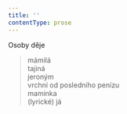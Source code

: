 ```yaml
---
title: ''
contentType: prose
---
```


Osoby děje

> mámilá  
> tajiná  
> jeroným  
> vrchní od posledního penízu  
> maminka  
> (lyrické) já
